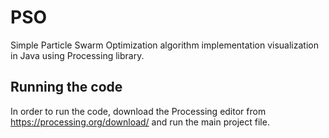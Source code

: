 # PSO
Simple Particle Swarm Optimization algorithm implementation visualization in Java using Processing library. 
## Running the code
In order to run the code, download the Processing editor from https://processing.org/download/ and run the main project file.
